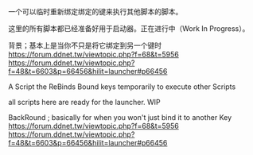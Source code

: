 一个可以临时重新绑定绑定的键来执行其他脚本的脚本。

这里的所有脚本都已经准备好用于启动器。正在进行中（Work In Progress）。

背景；基本上是当你不只是将它绑定到另一个键时 
https://forum.ddnet.tw/viewtopic.php?f=68&t=5956
https://forum.ddnet.tw/viewtopic.php?f=48&t=6603&p=66456&hilit=launcher#p66456



A Script the ReBinds Bound keys temporarily to execute other Scripts

all scripts here are ready for the launcher. WIP

BackRound ; basically for when you won't just bind it to another Key
https://forum.ddnet.tw/viewtopic.php?f=68&t=5956
https://forum.ddnet.tw/viewtopic.php?f=48&t=6603&p=66456&hilit=launcher#p66456

